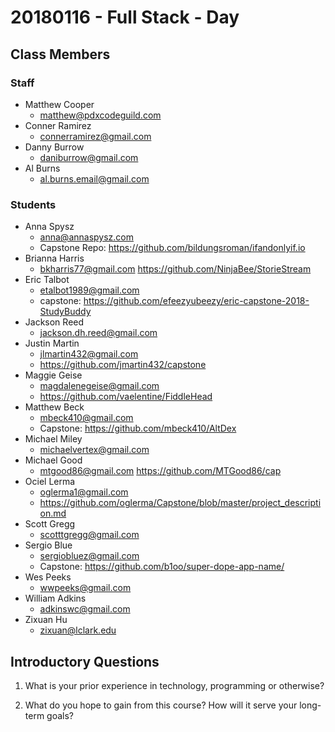# 20180116 - Full Stack - Day

## Class Members

### Staff

- Matthew Cooper
    - matthew@pdxcodeguild.com
- Conner Ramirez
    - connerramirez@gmail.com
- Danny Burrow
    - daniburrow@gmail.com
- Al Burns
    - al.burns.email@gmail.com

### Students

- Anna Spysz
    - anna@annaspysz.com
    - Capstone Repo: https://github.com/bildungsroman/ifandonlyif.io
- Brianna Harris
    - bkharris77@gmail.com
    https://github.com/NinjaBee/StorieStream
- Eric Talbot
    - etalbot1989@gmail.com
    - capstone: https://github.com/efeezyubeezy/eric-capstone-2018-StudyBuddy
- Jackson Reed
    - jackson.dh.reed@gmail.com
- Justin Martin
    - jlmartin432@gmail.com
    - https://github.com/jmartin432/capstone
- Maggie Geise
    - magdalenegeise@gmail.com
    - https://github.com/vaelentine/FiddleHead
- Matthew Beck
    - mbeck410@gmail.com
    - Capstone: https://github.com/mbeck410/AltDex
- Michael Miley
    - michaelvertex@gmail.com
- Michael Good
    - mtgood86@gmail.com
    https://github.com/MTGood86/cap
- Ociel Lerma
    - oglerma1@gmail.com
    - https://github.com/oglerma/Capstone/blob/master/project_description.md
- Scott Gregg
    - scotttgregg@gmail.com
- Sergio Blue
    - sergiobluez@gmail.com
    - Capstone: https://github.com/b1oo/super-dope-app-name/
- Wes Peeks
    - wwpeeks@gmail.com
- William Adkins
    - adkinswc@gmail.com
- Zixuan Hu
    - zixuan@lclark.edu


## Introductory Questions

1. What is your prior experience in technology, programming or otherwise?

2. What do you hope to gain from this course? How will it serve your long-term goals?




